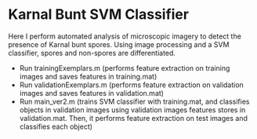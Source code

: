 # Karnal Bunt SVM Classifier

Here I perform automated analysis of microscopic imagery to detect the presence of Karnal bunt spores.  Using image processing and a SVM classifier, spores and non-spores are differentiated. 

* Run trainingExemplars.m (performs feature extraction on training images and saves features in training.mat)
* Run validationExemplars.m (performs feature extraction on validation images and saves features in validation.mat)
* Run main_ver2.m (trains SVM classifier with training.mat, and classifies objects in validation images using validation images features stores in validation.mat. Then, it performs feature extraction on test images and classifies each object)
